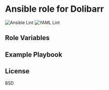 Ansible role for Dolibarr
=========

![Ansible Lint](https://github.com/daamien/ansible-role-dolibarr/workflows/Ansible%20Lint/badge.svg)
![YAML Lint](https://github.com/daamien/ansible-role-dolibarr/workflows/Yaml%20Lint/badge.svg)


Role Variables
--------------




Example Playbook
----------------


License
-------

BSD


